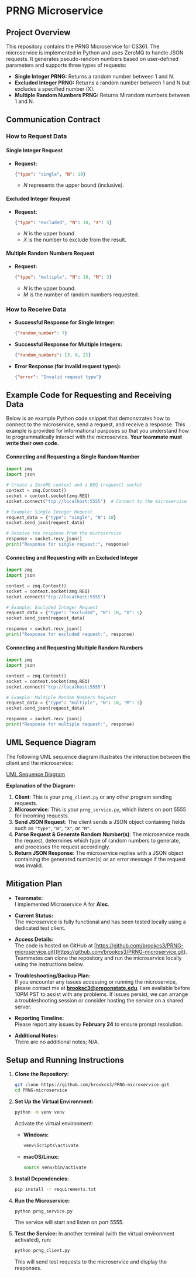 # PRNG Microservice

## Project Overview

This repository contains the PRNG Microservice for CS361. The microservice is implemented in Python and uses ZeroMQ to handle JSON requests. It generates pseudo-random numbers based on user-defined parameters and supports three types of requests:

- **Single Integer PRNG:** Returns a random number between 1 and N.
- **Excluded Integer PRNG:** Returns a random number between 1 and N but excludes a specified number (X).
- **Multiple Random Numbers PRNG:** Returns M random numbers between 1 and N.

## Communication Contract

### How to Request Data

#### Single Integer Request
- **Request:**
  ```json
  {"type": "single", "N": 10}
  ```
  - *N* represents the upper bound (inclusive).

#### Excluded Integer Request
- **Request:**
  ```json
  {"type": "excluded", "N": 10, "X": 5}
  ```
  - *N* is the upper bound.
  - *X* is the number to exclude from the result.

#### Multiple Random Numbers Request
- **Request:**
  ```json
  {"type": "multiple", "N": 10, "M": 3}
  ```
  - *N* is the upper bound.
  - *M* is the number of random numbers requested.

### How to Receive Data

- **Successful Response for Single Integer:**
  ```json
  {"random_number": 7}
  ```
- **Successful Response for Multiple Integers:**
  ```json
  {"random_numbers": [3, 8, 2]}
  ```
- **Error Response (for invalid request types):**
  ```json
  {"error": "Invalid request type"}
  ```

## Example Code for Requesting and Receiving Data

Below is an example Python code snippet that demonstrates how to connect to the microservice, send a request, and receive a response. This example is provided for informational purposes so that you understand how to programmatically interact with the microservice. **Your teammate must write their own code.**

#### Connecting and Requesting a Single Random Number
```python
import zmq
import json

# Create a ZeroMQ context and a REQ (request) socket
context = zmq.Context()
socket = context.socket(zmq.REQ)
socket.connect("tcp://localhost:5555")  # Connect to the microservice

# Example: Single Integer Request
request_data = {"type": "single", "N": 10}
socket.send_json(request_data)

# Receive the response from the microservice
response = socket.recv_json()
print("Response for single request:", response)
```

#### Connecting and Requesting with an Excluded Integer
```python
import zmq
import json

context = zmq.Context()
socket = context.socket(zmq.REQ)
socket.connect("tcp://localhost:5555")

# Example: Excluded Integer Request
request_data = {"type": "excluded", "N": 10, "X": 5}
socket.send_json(request_data)

response = socket.recv_json()
print("Response for excluded request:", response)
```

#### Connecting and Requesting Multiple Random Numbers
```python
import zmq
import json

context = zmq.Context()
socket = context.socket(zmq.REQ)
socket.connect("tcp://localhost:5555")

# Example: Multiple Random Numbers Request
request_data = {"type": "multiple", "N": 10, "M": 3}
socket.send_json(request_data)

response = socket.recv_json()
print("Response for multiple request:", response)
```

## UML Sequence Diagram

The following UML sequence diagram illustrates the interaction between the client and the microservice:

[UML Sequence Diagram](https://github.com/brookcs3/PRNG-microservice/blob/b510db2887b315ca96d3863a4d2b2eb31a43eeab/mermaid-diagram-2025-02-20-092656.png)

**Explanation of the Diagram:**
1. **Client**: This is your `prng_client.py` or any other program sending requests.
2. **Microservice**: This is your `prng_service.py`, which listens on port 5555 for incoming requests.
3. **Send JSON Request**: The client sends a JSON object containing fields such as `"type"`, `"N"`, `"X"`, or `"M"`.
4. **Parse Request & Generate Random Number(s)**: The microservice reads the request, determines which type of random numbers to generate, and processes the request accordingly.
5. **Return JSON Response**: The microservice replies with a JSON object containing the generated number(s) or an error message if the request was invalid.

## Mitigation Plan

- **Teammate:**  
  I implemented Microservice A for **Alec**.

- **Current Status:**  
  The microservice is fully functional and has been tested locally using a dedicated test client.

- **Access Details:**  
  The code is hosted on GitHub at [https://github.com/brookcs3/PRNG-microservice.git](https://github.com/brookcs3/PRNG-microservice.git). Teammates can clone the repository and run the microservice locally using the instructions below.

- **Troubleshooting/Backup Plan:**  
  If you encounter any issues accessing or running the microservice, please contact me at **brooksc3@oregonstate.edu**. I am available before 10PM PST to assist with any problems. If issues persist, we can arrange a troubleshooting session or consider hosting the service on a shared server.

- **Reporting Timeline:**  
  Please report any issues by **February 24** to ensure prompt resolution.

- **Additional Notes:**  
  There are no additional notes; N/A.

## Setup and Running Instructions

1. **Clone the Repository:**
   ```bash
   git clone https://github.com/brookcs3/PRNG-microservice.git
   cd PRNG-microservice
   ```

2. **Set Up the Virtual Environment:**
   ```bash
   python -m venv venv
   ```
   Activate the virtual environment:
   - **Windows:**
     ```bash
     venv\Scripts\activate
     ```
   - **macOS/Linux:**
     ```bash
     source venv/bin/activate
     ```

3. **Install Dependencies:**
   ```bash
   pip install -r requirements.txt
   ```

4. **Run the Microservice:**
   ```bash
   python prng_service.py
   ```
   The service will start and listen on port 5555.

5. **Test the Service:**
   In another terminal (with the virtual environment activated), run:
   ```bash
   python prng_client.py
   ```
   This will send test requests to the microservice and display the responses.
